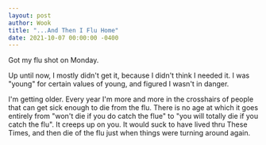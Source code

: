 ```yaml
---
layout: post
author: Wook
title: "...And Then I Flu Home"
date: 2021-10-07 00:00:00 -0400
---
```


Got my flu shot on Monday.

Up until now, I mostly didn't get it, because I didn't think I needed it.  I was "young" for certain values of young, and figured I wasn't in danger.

I'm getting older.  Every year I'm more and more in the crosshairs of people that can get sick enough to die from the flu.  There is no age at which it goes entirely from "won't die if you do catch the flue" to "you will totally die if you catch the flu".  It creeps up on you.  It would suck to have lived thru These Times, and then die of the flu just when things were turning around again.